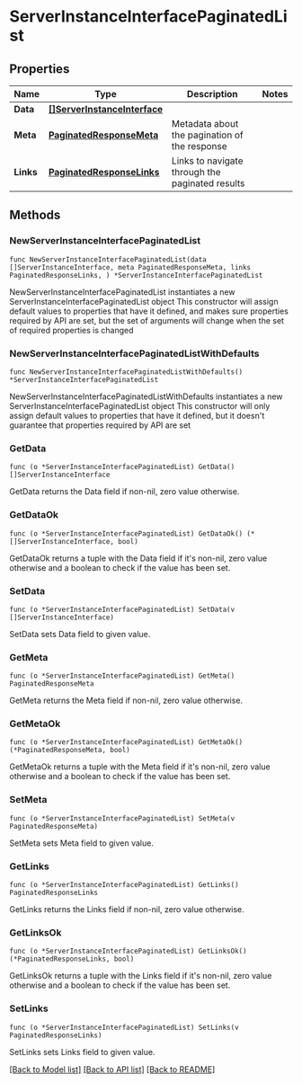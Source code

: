# ServerInstanceInterfacePaginatedList

## Properties

Name | Type | Description | Notes
------------ | ------------- | ------------- | -------------
**Data** | [**[]ServerInstanceInterface**](ServerInstanceInterface.md) |  | 
**Meta** | [**PaginatedResponseMeta**](PaginatedResponseMeta.md) | Metadata about the pagination of the response | 
**Links** | [**PaginatedResponseLinks**](PaginatedResponseLinks.md) | Links to navigate through the paginated results | 

## Methods

### NewServerInstanceInterfacePaginatedList

`func NewServerInstanceInterfacePaginatedList(data []ServerInstanceInterface, meta PaginatedResponseMeta, links PaginatedResponseLinks, ) *ServerInstanceInterfacePaginatedList`

NewServerInstanceInterfacePaginatedList instantiates a new ServerInstanceInterfacePaginatedList object
This constructor will assign default values to properties that have it defined,
and makes sure properties required by API are set, but the set of arguments
will change when the set of required properties is changed

### NewServerInstanceInterfacePaginatedListWithDefaults

`func NewServerInstanceInterfacePaginatedListWithDefaults() *ServerInstanceInterfacePaginatedList`

NewServerInstanceInterfacePaginatedListWithDefaults instantiates a new ServerInstanceInterfacePaginatedList object
This constructor will only assign default values to properties that have it defined,
but it doesn't guarantee that properties required by API are set

### GetData

`func (o *ServerInstanceInterfacePaginatedList) GetData() []ServerInstanceInterface`

GetData returns the Data field if non-nil, zero value otherwise.

### GetDataOk

`func (o *ServerInstanceInterfacePaginatedList) GetDataOk() (*[]ServerInstanceInterface, bool)`

GetDataOk returns a tuple with the Data field if it's non-nil, zero value otherwise
and a boolean to check if the value has been set.

### SetData

`func (o *ServerInstanceInterfacePaginatedList) SetData(v []ServerInstanceInterface)`

SetData sets Data field to given value.


### GetMeta

`func (o *ServerInstanceInterfacePaginatedList) GetMeta() PaginatedResponseMeta`

GetMeta returns the Meta field if non-nil, zero value otherwise.

### GetMetaOk

`func (o *ServerInstanceInterfacePaginatedList) GetMetaOk() (*PaginatedResponseMeta, bool)`

GetMetaOk returns a tuple with the Meta field if it's non-nil, zero value otherwise
and a boolean to check if the value has been set.

### SetMeta

`func (o *ServerInstanceInterfacePaginatedList) SetMeta(v PaginatedResponseMeta)`

SetMeta sets Meta field to given value.


### GetLinks

`func (o *ServerInstanceInterfacePaginatedList) GetLinks() PaginatedResponseLinks`

GetLinks returns the Links field if non-nil, zero value otherwise.

### GetLinksOk

`func (o *ServerInstanceInterfacePaginatedList) GetLinksOk() (*PaginatedResponseLinks, bool)`

GetLinksOk returns a tuple with the Links field if it's non-nil, zero value otherwise
and a boolean to check if the value has been set.

### SetLinks

`func (o *ServerInstanceInterfacePaginatedList) SetLinks(v PaginatedResponseLinks)`

SetLinks sets Links field to given value.



[[Back to Model list]](../README.md#documentation-for-models) [[Back to API list]](../README.md#documentation-for-api-endpoints) [[Back to README]](../README.md)


